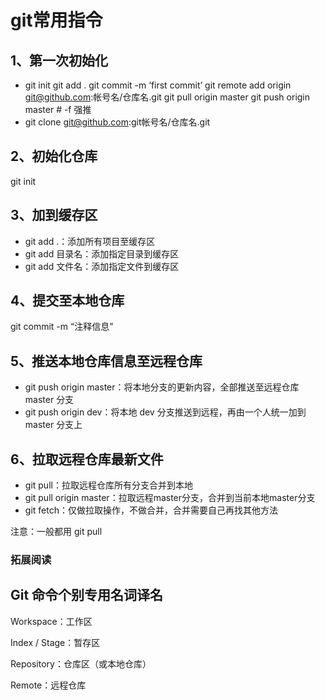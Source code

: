 # git常用指令

## 1、第一次初始化

- git init
  git add .
  git commit -m ‘first commit’
  git remote add origin git@github.com:帐号名/仓库名.git
  git pull origin master
  git push origin master # -f 强推
- git clone git@github.com:git帐号名/仓库名.git

## 2、初始化仓库

git init

## 3、加到缓存区

- git add .：添加所有项目至缓存区
- git add 目录名：添加指定目录到缓存区
- git add 文件名：添加指定文件到缓存区

## 4、提交至本地仓库

git commit -m “注释信息”

## 5、推送本地仓库信息至远程仓库

- git push origin master：将本地分支的更新内容，全部推送至远程仓库 master 分支
- git push origin dev：将本地 dev 分支推送到远程，再由一个人统一加到 master 分支上

## 6、拉取远程仓库最新文件

- git pull：拉取远程仓库所有分支合并到本地
- git pull origin master：拉取远程master分支，合并到当前本地master分支
- git fetch：仅做拉取操作，不做合并，合并需要自己再找其他方法

注意：一般都用 git pull

### 拓展阅读

## Git 命令个别专用名词译名

Workspace：工作区

Index / Stage：暂存区

Repository：仓库区（或本地仓库）

Remote：远程仓库